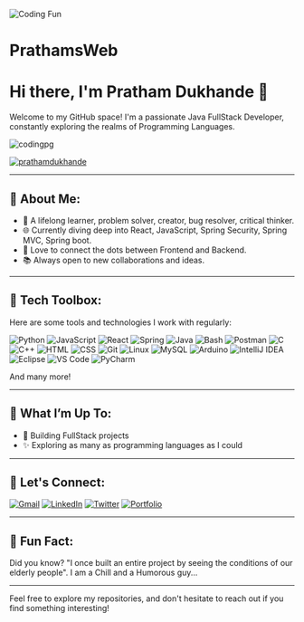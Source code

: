 ![Coding Fun](https://media.giphy.com/media/bGgsc5mWoryfgKBx1u/giphy.gif)


# PrathamsWeb
# Hi there, I'm Pratham Dukhande 👋

Welcome to my GitHub space! I'm a passionate Java FullStack Developer, constantly exploring the realms of Programming Languages.

<p align="left"> <img src="https://komarev.com/ghpvc/?username=codingpg&label=Profile%20views&color=0e75b6&style=flat" alt="codingpg" /> </p>

<p align="left"> <a href="https://twitter.com/prathamdukhande" target="blank"><img src="https://img.shields.io/twitter/follow/prathamdukhande?logo=twitter&style=for-the-badge" alt="prathamdukhande" /></a> </p>


---

## 🎨 About Me:
- 🌱 A lifelong learner, problem solver, creator, bug resolver, critical thinker.
- 🌐 Currently diving deep into React, JavaScript, Spring Security, Spring MVC, Spring boot.
- 🔄 Love to connect the dots between Frontend and Backend.
- 📚 Always open to new collaborations and ideas.

---

## 🔧 Tech Toolbox:
Here are some tools and technologies I work with regularly:

![Python](https://img.shields.io/badge/Python-3776AB?style=for-the-badge&logo=python&logoColor=white)
![JavaScript](https://img.shields.io/badge/JavaScript-F7DF1E?style=for-the-badge&logo=javascript&logoColor=black)
![React](https://img.shields.io/badge/React-61DAFB?style=for-the-badge&logo=react&logoColor=black)
![Spring](https://img.shields.io/badge/Spring-6DB33F?style=for-the-badge&logo=spring&logoColor=white)
![Java](https://img.shields.io/badge/Java-007396?style=for-the-badge&logo=java&logoColor=white)
![Bash](https://img.shields.io/badge/Bash-4EAA25?style=for-the-badge&logo=gnubash&logoColor=white)
![Postman](https://img.shields.io/badge/Postman-FF6C37?style=for-the-badge&logo=postman&logoColor=white)
![C](https://img.shields.io/badge/C-A8B9CC?style=for-the-badge&logo=c&logoColor=black)
![C++](https://img.shields.io/badge/C%2B%2B-00599C?style=for-the-badge&logo=c%2B%2B&logoColor=white)
![HTML](https://img.shields.io/badge/HTML-E34F26?style=for-the-badge&logo=html5&logoColor=white)
![CSS](https://img.shields.io/badge/CSS-1572B6?style=for-the-badge&logo=css3&logoColor=white)
![Git](https://img.shields.io/badge/Git-F05032?style=for-the-badge&logo=git&logoColor=white)
![Linux](https://img.shields.io/badge/Linux-FCC624?style=for-the-badge&logo=linux&logoColor=black)
![MySQL](https://img.shields.io/badge/MySQL-4479A1?style=for-the-badge&logo=mysql&logoColor=white)
![Arduino](https://img.shields.io/badge/Arduino-00979D?style=for-the-badge&logo=arduino&logoColor=white)
![IntelliJ IDEA](https://img.shields.io/badge/IntelliJ%20IDEA-000000?style=for-the-badge&logo=intellijidea&logoColor=white)
![Eclipse](https://img.shields.io/badge/Eclipse-2C2255?style=for-the-badge&logo=eclipseide&logoColor=white)
![VS Code](https://img.shields.io/badge/VS%20Code-0078D4?style=for-the-badge&logo=visualstudiocode&logoColor=white)
![PyCharm](https://img.shields.io/badge/PyCharm-000000?style=for-the-badge&logo=pycharm&logoColor=white)


And many more!

---

## 🔎 What I’m Up To:
- 🎡 Building FullStack projects
- ✨ Exploring as many as programming languages as I could

---

## 📢 Let's Connect:

[![Gmail](https://img.shields.io/badge/Gmail-D14836?style=for-the-badge&logo=gmail&logoColor=white)](mailto:prathamdukhande@gmail.com)
[![LinkedIn](https://img.shields.io/badge/LinkedIn-0077B5?style=for-the-badge&logo=linkedin&logoColor=white)](https://www.linkedin.com/in/pratham-dukhande-308599296/)
[![Twitter](https://img.shields.io/badge/Twitter-1DA1F2?style=for-the-badge&logo=twitter&logoColor=white)](https://twitter.com/prathamdukhande)
[![Portfolio](https://img.shields.io/badge/Portfolio-FF5722?style=for-the-badge&logo=aboutdotme&logoColor=white)](https://prathams-design.netlify.app/)

---

## 🎉 Fun Fact:
Did you know? "I once built an entire project by seeing the conditions of our elderly people".
I am a Chill and a Humorous guy...

---

Feel free to explore my repositories, and don't hesitate to reach out if you find something interesting!
